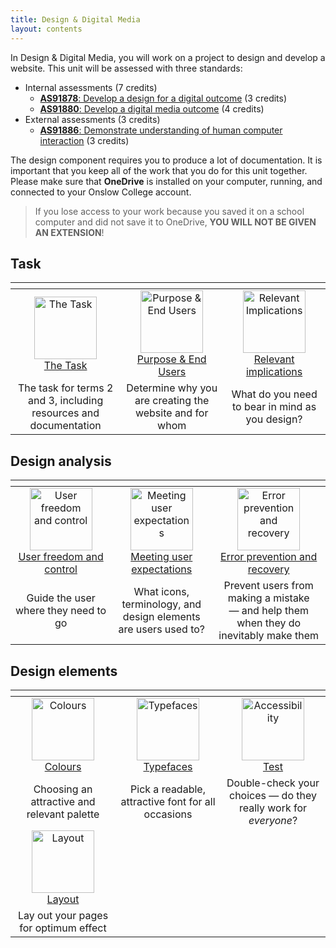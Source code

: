 ```yaml
---
title: Design & Digital Media
layout: contents
---
```


In Design & Digital Media, you will work on a project to design and develop a website. This unit will be assessed with three standards:

* Internal assessments (7 credits)
    * [**AS91878**: Develop a design for a digital outcome](https://www.nzqa.govt.nz/nqfdocs/ncea-resource/achievements/2019/as91878.pdf) (3 credits)
    * [**AS91880**: Develop a digital media outcome](https://www.nzqa.govt.nz/nqfdocs/ncea-resource/achievements/2019/as91880.pdf) (4 credits)
* External assessments (3 credits)
    * [**AS91886**: Demonstrate understanding of human computer interaction](https://www.nzqa.govt.nz/nqfdocs/ncea-resource/achievements/2019/as91886.pdf) (3 credits)

The design component requires you to produce a lot of documentation. It is important that you keep all of the work that you do for this unit together. Please make sure that **OneDrive** is installed on your computer, running, and connected to your Onslow College account.

> If you lose access to your work because you saved it on a school computer and did not save it to OneDrive, **YOU WILL NOT BE GIVEN AN EXTENSION**!

## Task

| <img width=500 height=1 /> | <img width=500 height=1 /> | <img width=500 height=1 /> |
| :-: | :-: | :-: |
| <a href="task"><image src="img/task.svg" title="The Task" width=100><br>The Task | <a href="purpose"><image src="img/purpose.svg" title="Purpose & End Users" width=100><br>Purpose & End Users | <a href="implications"><image src="img/implications.svg" title="Relevant Implications" width=100><br>Relevant implications |
| The task for terms 2 and 3, including resources and documentation | Determine why you are creating the website and for whom | What do you need to bear in mind as you design? |

## Design analysis

| <img width=500 height=1 /> | <img width=500 height=1 /> | <img width=500 height=1 /> |
| :-: | :-: | :-: |
| <a href="hci_01"><image src="img/hci_01.svg" title="User freedom and control" width=100><br>User freedom and control | <a href="hci_02"><image src="img/hci_02.svg" title="Meeting user expectations" width=100><br>Meeting user expectations | <a href="hci_03"><image src="img/hci_03.svg" title="Error prevention and recovery" width=100><br>Error prevention and recovery |
| Guide the user where they need to go | What icons, terminology, and design elements are users used to? | Prevent users from making a mistake — and help them when they do inevitably make them |

## Design elements

| <img width=500 height=1 /> | <img width=500 height=1 /> | <img width=500 height=1 /> |
| :-: | :-: | :-: |
| <a href="colours"><image src="img/colours.svg" title="Colours" width=100><br>Colours | <a href="typefaces"><image src="img/typefaces.svg" title="Typefaces" width=100><br>Typefaces | <a href="accessibility"><image src="img/accessibility.svg" title="Accessibility" width=100><br>Test |
| Choosing an attractive and relevant palette | Pick a readable, attractive font for all occasions | Double-check your choices — do they really work for *everyone*? |
| <a href="layout"><image src="img/layout.svg" title="Layout" width=100><br>Layout |
| Lay out your pages for optimum effect |



